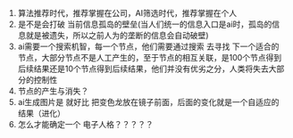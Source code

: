 1. 算法推荐时代，推荐掌握在公司，AI筛选时代，推荐掌握在个人
2. 是不是会打破 当前信息孤岛的壁垒(当人们统一的信息入口是ai时，孤岛的信息就是被遗失，所以之前人为的垄断的信息会自动破壁)
3. ai需要一个搜索机智，每一个节点，他们需要通过搜索 去寻找 下一个适合的节点，大部分节点不是人工产生的，至于节点的相互关联，是100个节点得到后续结果还是10个节点得到后续结果，他们并没有优劣之分，人类将失去大部分的控制性
4. 节点的产生与消失？
5. ai生成图片是 就好比 把变色龙放在镜子前面，后面的变化就是一个自适应的结果（进化）
6. 怎么才能确定一个 电子人格？？？？？
